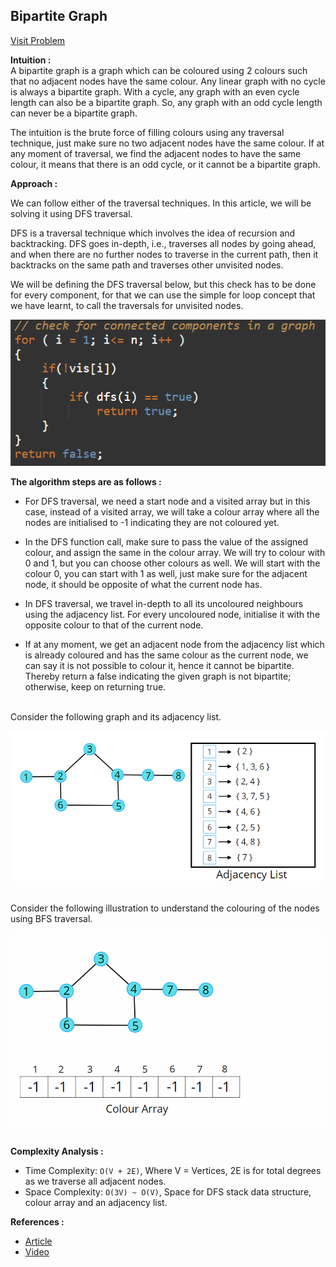 ## Bipartite Graph

[Visit Problem](https://leetcode.com/problems/is-graph-bipartite/description/)

**Intuition :**<br/>
A bipartite graph is a graph which can be coloured using 2 colours such that no adjacent nodes have the same colour. Any linear graph with no cycle is always a bipartite graph. With a cycle, any graph with an even cycle length can also be a bipartite graph. So, any graph with an odd cycle length can never be a bipartite graph.<br/>

The intuition is the brute force of filling colours using any traversal technique, just make sure no two adjacent nodes have the same colour. If at any moment of traversal, we find the adjacent nodes to have the same colour, it means that there is an odd cycle, or it cannot be a bipartite graph. <br/>

**Approach :**<br/>

We can follow either of the traversal techniques. In this article, we will be solving it using DFS traversal. <br/>

DFS is a traversal technique which involves the idea of recursion and backtracking. DFS goes in-depth, i.e., traverses all nodes by going ahead, and when there are no further nodes to traverse in the current path, then it backtracks on the same path and traverses other unvisited nodes. <br/>

We will be defining the DFS traversal below, but this check has to be done for every component, for that we can use the simple for loop concept that we have learnt, to call the traversals for unvisited nodes.<br/>

![CHESS!](./first.png)<br/>

**The algorithm steps are as follows :**<br/>

-   For DFS traversal, we need a start node and a visited array but in this case, instead of a visited array, we will take a colour array where all the nodes are initialised to -1 indicating they are not coloured yet.

-   In the DFS function call, make sure to pass the value of the assigned colour, and assign the same in the colour array. We will try to colour with 0 and 1, but you can choose other colours as well. We will start with the colour 0, you can start with 1 as well, just make sure for the adjacent node, it should be opposite of what the current node has.

-   In DFS traversal, we travel in-depth to all its uncoloured neighbours using the adjacency list. For every uncoloured node, initialise it with the opposite colour to that of the current node.

-   If at any moment, we get an adjacent node from the adjacency list which is already coloured and has the same colour as the current node, we can say it is not possible to colour it, hence it cannot be bipartite. Thereby return a false indicating the given graph is not bipartite; otherwise, keep on returning true.

<br/>
Consider the following graph and its adjacency list.<br/>

![CHESS!](./second.png)<br/>

<br/>
Consider the following illustration to understand the colouring of the nodes using BFS traversal.<br/>

![CHESS!](./third.gif) <br/><br/>

**Complexity Analysis :**<br>

-   Time Complexity: `O(V + 2E)`, Where V = Vertices, 2E is for total degrees as we traverse all adjacent nodes.
-   Space Complexity: `O(3V) ~ O(V)`, Space for DFS stack data structure, colour array and an adjacency list.

**References :**<br>

-   [Article](https://takeuforward.org/graph/bipartite-graph-dfs-implementation/)
-   [Video](https://www.youtube.com/watch?v=KG5YFfR0j8A&list=PLgUwDviBIf0oE3gA41TKO2H5bHpPd7fzn&index=18)
